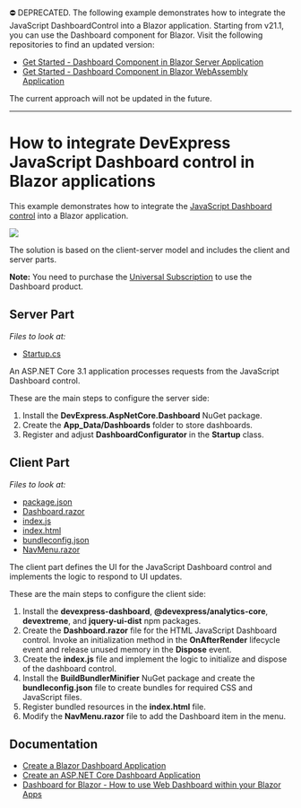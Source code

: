 ⛔ DEPRECATED. The following example demonstrates how to integrate the JavaScript DashboardControl into a Blazor application. Starting from v21.1, you can use the Dashboard component for Blazor. Visit the following repositories to find an updated version:

- [Get Started - Dashboard Component in Blazor Server Application](https://github.com/DevExpress-Examples/dashboard-blazor-server-app)
- [Get Started - Dashboard Component in Blazor WebAssembly Application](https://github.com/DevExpress-Examples/dashboard-blazor-webassembly-app)

The current approach will not be updated in the future.

------

# How to integrate DevExpress JavaScript Dashboard control in Blazor applications

This example demonstrates how to integrate the [JavaScript Dashboard control](https://docs.devexpress.com/Dashboard/119108/designer-and-viewer-applications/web-dashboard/html-javascript-dashboard-control) into a Blazor application.

![](Image/blazor-integrated-dashboard.png)

The solution is based on the client-server model and includes the client and server parts.

**Note:** You need to purchase the [Universal Subscription](https://www.devexpress.com/buy/net/) to use the Dashboard product.

## Server Part

_Files to look at:_
* [Startup.cs](./CS/BlazorDashboardApp/Server/Startup.cs)

An ASP.NET Core 3.1 application processes requests from the JavaScript Dashboard control. 

These are the main steps to configure the server side: 
1. Install the **DevExpress.AspNetCore.Dashboard** NuGet package.
2. Create the **App_Data/Dashboards** folder to store dashboards.
3. Register and adjust **DashboardConfigurator** in the **Startup** class.


## Client Part

_Files to look at:_
* [package.json](./CS/BlazorDashboardApp/Client/package.json)
* [Dashboard.razor](./CS/BlazorDashboardApp/Client/Dashboard.razor) 
* [index.js](./CS/BlazorDashboardApp/Client/wwwroot/index.js)
* [index.html](./CS/BlazorDashboardApp/Client/wwwroot/index.html)
* [bundleconfig.json](./CS/BlazorDashboardApp/Client/bundleconfig.json)
* [NavMenu.razor](./CS/BlazorDashboardApp/Client/Shared/NavMenu.razor)

The client part defines the UI for the JavaScript Dashboard control and implements the logic to respond to UI updates. 

These are the main steps to configure the client side: 
1. Install the **devexpress-dashboard**, **@devexpress/analytics-core**, **devextreme**, and **jquery-ui-dist** npm packages. 
2. Create the **Dashboard.razor** file for the HTML JavaScript Dashboard control. Invoke an initialization method in the **OnAfterRender** lifecycle event and release unused memory in the **Dispose** event.
3. Create the **index.js** file and implement the logic to initialize and dispose of the dashboard control. 
4. Install the **BuildBundlerMinifier** NuGet package and create the **bundleconfig.json** file to create bundles for required CSS and JavaScript files.
5. Register bundled resources in the **index.html** file.
6. Modify the **NavMenu.razor** file to add the Dashboard item in the menu.


## Documentation

- [Create a Blazor Dashboard Application](https://docs.devexpress.com/Dashboard/401892/get-started/build-web-dashboard-applications/create-a-blazor-dashboard-application?v=20.1)
- [Create an ASP.NET Core Dashboard Application](https://docs.devexpress.com/Dashboard/119284/get-started/build-web-dashboard-applications/create-an-aspnet-core-dashboard-application?v=20.1)
- [Dashboard for Blazor - How to use Web Dashboard within your Blazor Apps](https://community.devexpress.com/blogs/analytics/archive/2020/02/17/dashboard-for-blazor-how-to-use-web-dashboard-within-your-blazor-apps.aspx)
